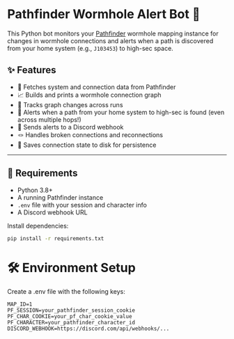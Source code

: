 # Pathfinder Wormhole Alert Bot 🚀

This Python bot monitors your [Pathfinder](https://github.com/exodus4d/pathfinder) wormhole mapping instance for changes in wormhole connections and alerts when a path is discovered from your home system (e.g., `J103453`) to high-sec space.

## ✨ Features

- 🔄 Fetches system and connection data from Pathfinder
- 📈 Builds and prints a wormhole connection graph
- 🧠 Tracks graph changes across runs
- 📍 Alerts when a path from your home system to high-sec is found (even across multiple hops!)
- 💬 Sends alerts to a Discord webhook
- 🪢 Handles broken connections and reconnections
- 💾 Saves connection state to disk for persistence

---

## 🧰 Requirements

- Python 3.8+
- A running Pathfinder instance
- `.env` file with your session and character info
- A Discord webhook URL

Install dependencies:

```bash
pip install -r requirements.txt
```


# 🛠️ Environment Setup

Create a .env file with the following keys:

```
MAP_ID=1
PF_SESSION=your_pathfinder_session_cookie
PF_CHAR_COOKIE=your_pf_char_cookie_value
PF_CHARACTER=your_pathfinder_character_id
DISCORD_WEBHOOK=https://discord.com/api/webhooks/...
```